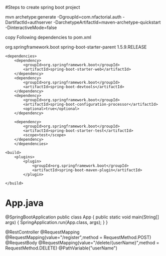 #Steps to create spring boot project

mvn archetype:generate -DgroupId=com.nfactorial.auth -DartifactId=authserver -DarchetypeArtifactId=maven-archetype-quickstart -DinteractiveMode=false

copy Following dependencies to pom.xml

<parent>
        <groupId>org.springframework.boot</groupId>
        <artifactId>spring-boot-starter-parent</artifactId>
        <version>1.5.9.RELEASE</version>
        <relativePath /> <!-- lookup parent from repository -->
 </parent>

    <dependencies>
        <dependency>
            <groupId>org.springframework.boot</groupId>
            <artifactId>spring-boot-starter-web</artifactId>
        </dependency>
        <dependency>
            <groupId>org.springframework.boot</groupId>
            <artifactId>spring-boot-devtools</artifactId>
        </dependency>
        <dependency>
            <groupId>org.springframework.boot</groupId>
            <artifactId>spring-boot-configuration-processor</artifactId>
            <optional>true</optional>
        </dependency>

        <dependency>
            <groupId>org.springframework.boot</groupId>
            <artifactId>spring-boot-starter-test</artifactId>
            <scope>test</scope>
        </dependency>
		</dependencies>

    <build>
        <plugins>
            <plugin>
                <groupId>org.springframework.boot</groupId>
                <artifactId>spring-boot-maven-plugin</artifactId>
            </plugin>

    </build>        
    
    
   
   # App.java
   
   @SpringBootApplication
  public class App 
  {
      public static void main(String[] args) {
          SpringApplication.run(App.class, args);
        }
  }
  
  @RestController
  @RequestMapping
  @RequestMapping(value="/register",method = RequestMethod.POST)
  @RequestBody
  @RequestMapping(value="/delete/{userName}",method = RequestMethod.DELETE)
  @PathVariable("userName")
